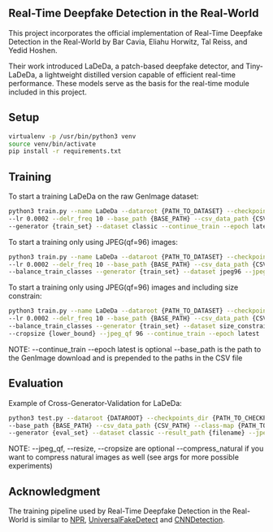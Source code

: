 ## Real-Time Deepfake Detection in the Real-World
This project incorporates the official implementation of Real-Time Deepfake Detection in the Real-World by Bar Cavia, Eliahu Horwitz, Tal Reiss, and Yedid Hoshen.

Their work introduced LaDeDa, a patch-based deepfake detector, and Tiny-LaDeDa, a lightweight distilled version capable of efficient real-time performance. These models serve as the basis for the real-time module included in this project.


## Setup
```bash
virtualenv -p /usr/bin/python3 venv
source venv/bin/activate
pip install -r requirements.txt
```

## Training
To start a training LaDeDa on the raw GenImage dataset:
```bash
python3 train.py --name LaDeDa --dataroot {PATH_TO_DATASET} --checkpoints_dir {./NAME_OF_CHECKPOINT} --batch_size 32 \
--lr 0.0002 --delr_freq 10 --base_path {BASE_PATH} --csv_data_path {CSV_PATH} --class-map {CLASS_MAP} --balance_train_classes \
--generator {train_set} --dataset classic --continue_train --epoch latest
```

To start a training only using JPEG(qf=96) images:
```bash
python3 train.py --name LaDeDa --dataroot {PATH_TO_DATASET} --checkpoints_dir {./NAME_OF_CHECKPOINT} ---batch_size 32 \
--lr 0.0002 --delr_freq 10 --base_path {BASE_PATH} --csv_data_path {CSV_PATH} --class-map {PATH_TO_CLASS_MAP} \
--balance_train_classes --generator {train_set} --dataset jpeg96 --jpeg_qf 96 --continue_train --epoch latest
```

To start a training only using JPEG(qf=96) images and including size constrain: 
```bash
python3 train.py --name LaDeDa --dataroot {PATH_TO_DATASET} --checkpoints_dir {./NAME_OF_CHECKPOINT} ---batch_size 32 \
--lr 0.0002 --delr_freq 10 --base_path {BASE_PATH} --csv_data_path {CSV_PATH} --class-map {PATH_TO_CLASS_MAP} \
--balance_train_classes --generator {train_set} --dataset size_constrained --min_size {lower_bound} --max_size {upper_bound} \
--cropsize {lower_bound} --jpeg_qf 96 --continue_train --epoch latest
```

NOTE:
--continue_train --epoch latest is optional
--base_path is the path to the GenImage download and is prepended to the paths in the CSV file

## Evaluation
Example of Cross-Generator-Validation for LaDeDa: 
```bash
python3 test.py --dataroot {DATAROOT} --checkpoints_dir {PATH_TO_CHECKPOINT.pth} --model LaDeDa \
--base_path {BASE_PATH} --csv_data_path {CSV_PATH} --class-map {PATH_TO_CLASS_MAP} --is_validating \
--generator {eval_set} --dataset classic --result_path {filename} --jpeg_qf {qf} --resize {size} --cropsize {size}
```

NOTE: 
--jpeg_qf, --resize, --cropsize are optional
--compress_natural if you want to compress natural images as well
(see args for more possible experiments)

## Acknowledgment
The training pipeline used by Real-Time Deepfake Detection in the Real-World is similar to [NPR](https://github.com/peterwang512/CNNDetection), [UniversalFakeDetect](https://github.com/Yuheng-Li/UniversalFakeDetect) and [CNNDetection](https://github.com/peterwang512/CNNDetection).


